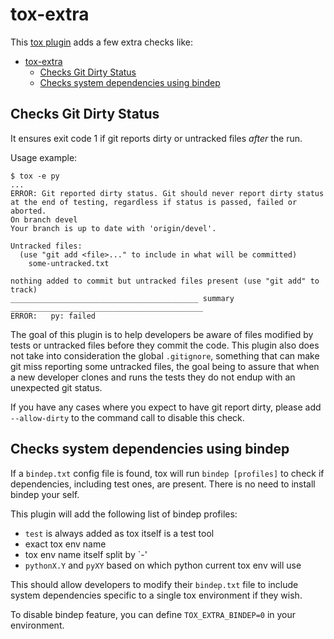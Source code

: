 # tox-extra

This [tox plugin](https://github.com/topics/tox-plugin) adds a few extra checks
like:

- [tox-extra](#tox-extra)
  - [Checks Git Dirty Status](#checks-git-dirty-status)
  - [Checks system dependencies using bindep](#checks-system-dependencies-using-bindep)

## Checks Git Dirty Status

It ensures exit code 1 if git reports dirty or untracked files _after_ the run.

Usage example:

```shell
$ tox -e py
...
ERROR: Git reported dirty status. Git should never report dirty status at the end of testing, regardless if status is passed, failed or aborted.
On branch devel
Your branch is up to date with 'origin/devel'.

Untracked files:
  (use "git add <file>..." to include in what will be committed)
	some-untracked.txt

nothing added to commit but untracked files present (use "git add" to track)
__________________________________________ summary ___________________________________________
ERROR:   py: failed
```

The goal of this plugin is to help developers be aware of files modified by tests
or untracked files before they commit the code. This plugin also does not take into
consideration the global `.gitignore`, something that can make git miss reporting
some untracked files, the goal being to assure that when a new developer clones and
runs the tests they do not endup with an unexpected git status.

If you have any cases where you expect to have git report dirty, please
add `--allow-dirty` to the command call to disable this check.

## Checks system dependencies using bindep

If a `bindep.txt` config file is found, tox will run `bindep [profiles]` to
check if dependencies, including test ones, are present. There is no need to
install bindep your self.

This plugin will add the following list of bindep profiles:

- `test` is always added as tox itself is a test tool
- exact tox env name
- tox env name itself split by `-'
- `pythonX.Y` and `pyXY` based on which python current tox env will use

This should allow developers to modify their `bindep.txt` file to include
system dependencies specific to a single tox environment if they wish.

To disable bindep feature, you can define `TOX_EXTRA_BINDEP=0` in your
environment.
